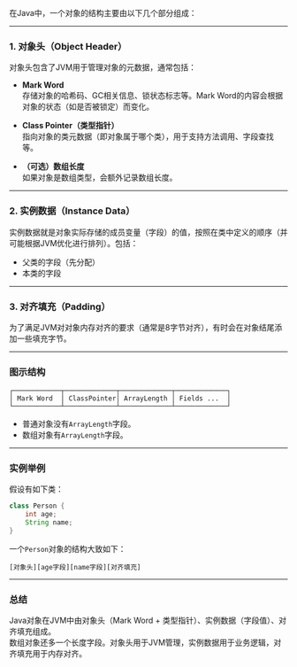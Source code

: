 在Java中，一个对象的结构主要由以下几个部分组成：

---

### 1. 对象头（Object Header）

对象头包含了JVM用于管理对象的元数据，通常包括：

- **Mark Word**  
  存储对象的哈希码、GC相关信息、锁状态标志等。Mark Word的内容会根据对象的状态（如是否被锁定）而变化。

- **Class Pointer（类型指针）**  
  指向对象的类元数据（即对象属于哪个类），用于支持方法调用、字段查找等。

- **（可选）数组长度**  
  如果对象是数组类型，会额外记录数组长度。

---

### 2. 实例数据（Instance Data）

实例数据就是对象实际存储的成员变量（字段）的值，按照在类中定义的顺序（并可能根据JVM优化进行排列）。包括：

- 父类的字段（先分配）
- 本类的字段

---

### 3. 对齐填充（Padding）

为了满足JVM对对象内存对齐的要求（通常是8字节对齐），有时会在对象结尾添加一些填充字节。

---

### 图示结构

```
┌────────────┬─────────────┬─────────────┬─────────────┐
│ Mark Word  │ ClassPointer│ ArrayLength │ Fields ...  │
└────────────┴─────────────┴─────────────┴─────────────┘
```

- 普通对象没有`ArrayLength`字段。
- 数组对象有`ArrayLength`字段。

---

### 实例举例

假设有如下类：

```java
class Person {
    int age;
    String name;
}
```

一个`Person`对象的结构大致如下：

```
[对象头][age字段][name字段][对齐填充]
```

---

### 总结

Java对象在JVM中由对象头（Mark Word + 类型指针）、实例数据（字段值）、对齐填充组成。  
数组对象还多一个长度字段。对象头用于JVM管理，实例数据用于业务逻辑，对齐填充用于内存对齐。